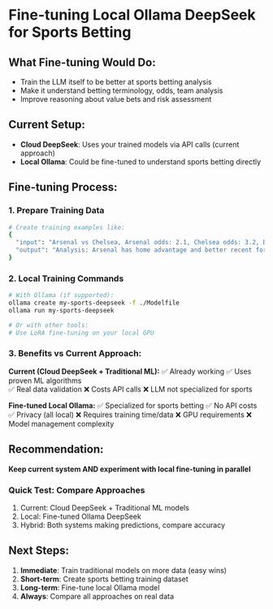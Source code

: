 # Fine-tuning Local Ollama DeepSeek for Sports Betting

## What Fine-tuning Would Do:
- Train the LLM itself to be better at sports betting analysis
- Make it understand betting terminology, odds, team analysis
- Improve reasoning about value bets and risk assessment

## Current Setup:
- **Cloud DeepSeek**: Uses your trained models via API calls (current approach)
- **Local Ollama**: Could be fine-tuned to understand sports betting directly

## Fine-tuning Process:

### 1. Prepare Training Data
```bash
# Create training examples like:
{
  "input": "Arsenal vs Chelsea, Arsenal odds: 2.1, Chelsea odds: 3.2, Draw: 3.5. Arsenal has won 3 of last 5 home games.",
  "output": "Analysis: Arsenal has home advantage and better recent form. Implied probability from odds: Arsenal 47.6%, Chelsea 31.3%, Draw 28.6%. The market slightly undervalues Arsenal given their home record. Recommended bet: Arsenal ML with 1-2% of bankroll."
}
```

### 2. Local Training Commands
```bash
# With Ollama (if supported):
ollama create my-sports-deepseek -f ./Modelfile
ollama run my-sports-deepseek

# Or with other tools:
# Use LoRA fine-tuning on your local GPU
```

### 3. Benefits vs Current Approach:

**Current (Cloud DeepSeek + Traditional ML):**
✅ Already working
✅ Uses proven ML algorithms  
✅ Real data validation
❌ Costs API calls
❌ LLM not specialized for sports

**Fine-tuned Local Ollama:**
✅ Specialized for sports betting
✅ No API costs
✅ Privacy (all local)
❌ Requires training time/data
❌ GPU requirements
❌ Model management complexity

## Recommendation:
**Keep current system AND experiment with local fine-tuning in parallel**

### Quick Test: Compare Approaches
1. Current: Cloud DeepSeek + Traditional ML models
2. Local: Fine-tuned Ollama DeepSeek
3. Hybrid: Both systems making predictions, compare accuracy

## Next Steps:
1. **Immediate**: Train traditional models on more data (easy wins)
2. **Short-term**: Create sports betting training dataset
3. **Long-term**: Fine-tune local Ollama model
4. **Always**: Compare all approaches on real data 